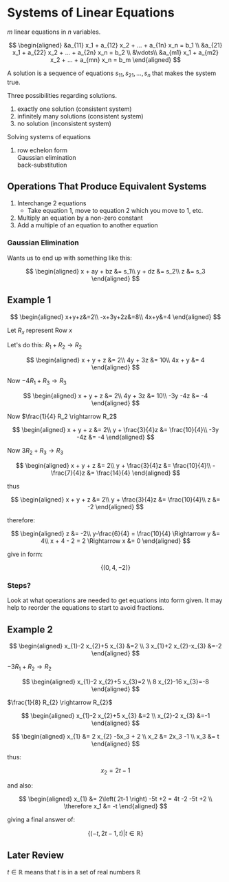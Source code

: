 # Systems of Linear Equations

$m$ linear equations in $n$ variables.

$$
\begin{aligned}
&a_{11} x_1 + a_{12} x_2 + ... + a_{1n} x_n = b_1 \\
&a_{21} x_1 + a_{22} x_2 + ... + a_{2n} x_n = b_2 \\
&\vdots\\
&a_{m1} x_1 + a_{m2} x_2 + ... + a_{mn} x_n = b_m
\end{aligned}
$$

A solution is a sequence of equations $s_{11}, s_{21}, ..., s_n$ that makes the system true.

Three possibilities regarding solutions.

1. exactly one solution (consistent system)
2. infinitely many solutions (consistent system)
3. no solution (inconsistent system)

Solving systems of equations

1. row echelon form  
   Gaussian elimination  
   back-substitution

## Operations That Produce Equivalent Systems

1. Interchange 2 equations
   * Take equation 1, move to equation 2 which you move to 1, etc.
2. Multiply an equation by a non-zero constant
3. Add a multiple of an equation to another equation

### Gaussian Elimination

Wants us to end up with something like this:

$$
\begin{aligned}
x + ay + bz &= s_1\\
y + dz &= s_2\\
z &= s_3
\end{aligned}
$$
   
## Example 1

$$
\begin{aligned}
x+y+z&=2\\
-x+3y+2z&=8\\
4x+y&=4
\end{aligned}
$$

Let $R_x$ represent Row $x$

Let's do this: $R_1 + R_2 \rightarrow R_2$

$$
\begin{aligned}
x + y + z &= 2\\
4y + 3z &= 10\\
4x + y &= 4
\end{aligned}
$$

Now $-4R_1 + R_3 \rightarrow R_3$

$$
\begin{aligned}
x + y + z &= 2\\
4y + 3z &= 10\\
-3y -4z &= -4
\end{aligned}
$$

Now $\frac{1}{4} R_2 \rightarrow R_2$

$$
\begin{aligned}
x + y + z &= 2\\
y + \frac{3}{4}z &= \frac{10}{4}\\
-3y -4z &= -4
\end{aligned}
$$

Now $3R_2 + R_3 \rightarrow R_3$

$$
\begin{aligned}
x + y + z &= 2\\
y + \frac{3}{4}z &= \frac{10}{4}\\
-\frac{7}{4}z &= \frac{14}{4}
\end{aligned}
$$

thus

$$
\begin{aligned}
x + y + z &= 2\\
y + \frac{3}{4}z &= \frac{10}{4}\\
z &= -2
\end{aligned}
$$

therefore:

$$
\begin{aligned}
z &= -2\\
y-\frac{6}{4} = \frac{10}{4} \Rightarrow y &= 4\\
x + 4 - 2 = 2 \Rightarrow x &= 0
\end{aligned}
$$

give in form:

$$
\left\{ \left( 0, 4, -2 \right) \right\}
$$

### Steps?

Look at what operations are needed to get equations into form given.
It may help to reorder the equations to start to avoid fractions.

## Example 2

$$
\begin{aligned}
x_{1}-2 x_{2}+5 x_{3} &=2 \\
3 x_{1}+2 x_{2}-x_{3} &=-2
\end{aligned}
$$

$-3 R_{1}+R_{2}\rightarrow R_{2}$

$$
\begin{aligned}
x_{1}-2 x_{2}+5 x_{3}=2 \\
8 x_{2}-16 x_{3}=-8
\end{aligned}
$$

$\frac{1}{8} R_{2} \rightarrow R_{2}$

$$
\begin{aligned}
x_{1}-2 x_{2}+5 x_{3} &=2 \\
x_{2}-2 x_{3} &=-1
\end{aligned}
$$

$$
\begin{aligned}
x_{1} &= 2 x_{2} -5x_3 + 2 \\
x_2 &= 2x_3 -1 \\
x_3 &= t
\end{aligned}
$$

thus:

$$
x_2 = 2t-1
$$

and also:

$$
\begin{aligned}
x_{1} &= 2\left( 2t-1 \right) -5t +2 = 4t -2 -5t +2 \\
\therefore x_1 &= -t
\end{aligned}
$$

giving a final answer of:

$$
\left\{ \left( -t, 2t - 1, t \right) | t \in \mathbb{R} \right\}
$$

## Later Review

$t \in \mathbb{R}$ means that $t$ is in a set of real numbers $\mathbb{R}$